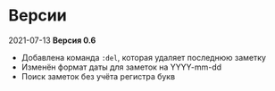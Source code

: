 # Версии

2021-07-13 **Версия 0.6**
* Добавлена команда `:del`, которая удаляет последнюю заметку
* Изменён формат даты для заметок на YYYY-mm-dd
* Поиск заметок без учёта регистра букв
